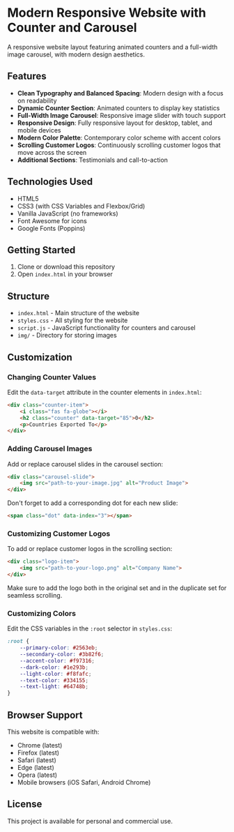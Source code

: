 # Modern Responsive Website with Counter and Carousel

A responsive website layout featuring animated counters and a full-width image carousel, with modern design aesthetics.

## Features

- **Clean Typography and Balanced Spacing**: Modern design with a focus on readability
- **Dynamic Counter Section**: Animated counters to display key statistics
- **Full-Width Image Carousel**: Responsive image slider with touch support
- **Responsive Design**: Fully responsive layout for desktop, tablet, and mobile devices
- **Modern Color Palette**: Contemporary color scheme with accent colors
- **Scrolling Customer Logos**: Continuously scrolling customer logos that move across the screen
- **Additional Sections**: Testimonials and call-to-action

## Technologies Used

- HTML5
- CSS3 (with CSS Variables and Flexbox/Grid)
- Vanilla JavaScript (no frameworks)
- Font Awesome for icons
- Google Fonts (Poppins)

## Getting Started

1. Clone or download this repository
2. Open `index.html` in your browser

## Structure

- `index.html` - Main structure of the website
- `styles.css` - All styling for the website
- `script.js` - JavaScript functionality for counters and carousel
- `img/` - Directory for storing images

## Customization

### Changing Counter Values

Edit the `data-target` attribute in the counter elements in `index.html`:

```html
<div class="counter-item">
    <i class="fas fa-globe"></i>
    <h2 class="counter" data-target="85">0</h2>
    <p>Countries Exported To</p>
</div>
```

### Adding Carousel Images

Add or replace carousel slides in the carousel section:

```html
<div class="carousel-slide">
    <img src="path-to-your-image.jpg" alt="Product Image">
</div>
```

Don't forget to add a corresponding dot for each new slide:

```html
<span class="dot" data-index="3"></span>
```

### Customizing Customer Logos

To add or replace customer logos in the scrolling section:

```html
<div class="logo-item">
    <img src="path-to-your-logo.png" alt="Company Name">
</div>
```

Make sure to add the logo both in the original set and in the duplicate set for seamless scrolling.

### Customizing Colors

Edit the CSS variables in the `:root` selector in `styles.css`:

```css
:root {
    --primary-color: #2563eb;
    --secondary-color: #3b82f6;
    --accent-color: #f97316;
    --dark-color: #1e293b;
    --light-color: #f8fafc;
    --text-color: #334155;
    --text-light: #64748b;
}
```

## Browser Support

This website is compatible with:
- Chrome (latest)
- Firefox (latest)
- Safari (latest)
- Edge (latest)
- Opera (latest)
- Mobile browsers (iOS Safari, Android Chrome)

## License

This project is available for personal and commercial use.